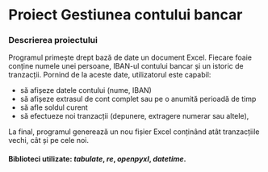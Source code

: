 # Proiect Gestiunea contului bancar

### Descrierea proiectului

Programul primește drept bază de date un document Excel. Fiecare foaie conține 
numele unei persoane, IBAN-ul contului bancar și un istoric de tranzacții. 
Pornind de la aceste date, utilizatorul este capabil:
* să afișeze datele contului (nume, IBAN)
* să afișeze extrasul de cont complet sau pe o anumită perioadă de timp
* să afle soldul curent 
* să efectueze noi tranzacții (depunere, extragere numerar sau altele),  

La final, programul generează un nou fișier Excel conținând atât tranzacțiile vechi, cât și pe cele noi. 

#### Biblioteci utilizate: _tabulate_, _re_, _openpyxl_, _datetime_.